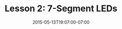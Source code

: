---
layout: post
title: "Lesson 2: 7-Segment LEDs"
date: 2015-05-13T19:07:00-07:00
categories: electronics tutorials
---